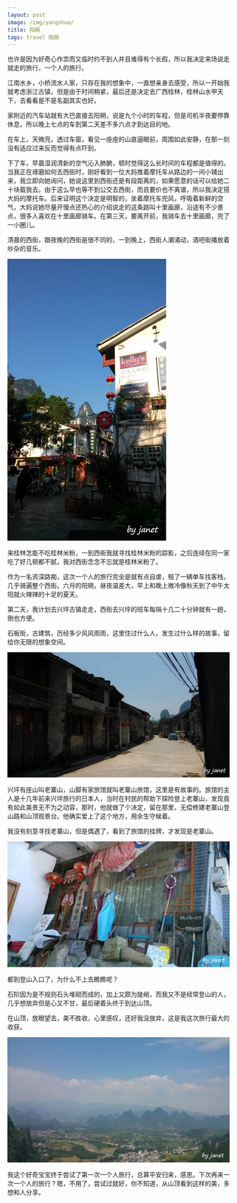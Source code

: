 ```yaml
---
layout: post
image: /img/yangshuo/
title: 阳朔
tags: travel 阳朔
---
```

<p>也许是因为好奇心作祟而又临时约不到人并且难得有个长假，所以我决定来场说走就走的旅行，一个人的旅行。</p>
<p>江南水乡，小桥流水人家，只存在我的想象中，一直想亲身去感受，所以一开始我就考虑浙江古镇，但是由于时间稍紧，最后还是决定去广西桂林，桂林山水甲天下，去看看是不是名副其实也好。</p>
<p>家附近的汽车站就有大巴直接去阳朔，说是九个小时的车程，但是司机半夜要停靠休息，所以晚上七点的车到第二天差不多六点才到达目的地。</p>
<p>在车上，天微亮，透过车窗，看见一座座的山直逼眼前，周围如此安静，在那一刻没有适应过来反而觉得有点吓到。</p>
<p>下了车，早晨湿润清新的空气沁入肺腑，顿时觉得这么长时间的车程都是值得的。当我正在琢磨如何去西街时，刚好看到一位大妈推着摩托车从路边的一间小铺出来，我立即向她询问，她说这里到西街还是有段距离的，如果愿意的话可以给她二十块载我去。由于这么早也等不到公交去西街，而且要价也不离谱，所以我决定搭大妈的摩托车。后来证明这个决定是明智的，坐着摩托车兜风，呼吸着新鲜的空气，大妈说她尽量开慢点还热心的介绍说走的这条路叫十里画廊，沿途有不少景点，很多人喜欢在十里画廊骑车。在第三天，要离开前，我骑车去十里画廊，兜了一小圈儿。</p>
<p>清晨的西街，跟夜晚的西街是很不同的，一到晚上，西街人潮涌动，酒吧街播放着吵杂的音乐。</p>
<img src="/img/yangshuo/xijie.jpg">
<p>来桂林怎能不吃桂林米粉，一到西街我就寻找桂林米粉的踪影，之后连续在同一家吃了好几顿都不腻，我对西街念念不忘就是桂林米粉了。</p>
<p>作为一名资深路痴，这次一个人的旅行完全是就有点自虐，租了一辆单车找客栈，几乎骑遍整个西街。六月的阳朔，昼夜温差大，早上和晚上微冷像秋天到了中午太阳就火辣辣的十足的夏天。</p>
<p>第二天，我计划去兴坪古镇走走，西街去兴坪的班车每隔十几二十分钟就有一趟，倒也方便。</p>
<p>石板街，古建筑，历经多少风风雨雨，这里住过什么人，发生过什么样的故事，留给你无限的想象空间。</p>
<img src="/img/yangshuo/guzhen.jpg">
<p>兴坪有座山叫老寨山，山脚有家旅馆就叫老寨山旅馆，这里是有故事的。旅馆的主人是十几年前来兴坪旅行的日本人，当时在村民的帮助下探险登上老寨山，发现竟有如此美景无不为之动容，那时，他就做了个决定，留在那里，无偿修建老寨山登山路和山顶观景台。他确实爱上了这个地方，用余生守候着。</p>
<p>我没有刻意寻找老寨山，但是偶遇了，看到了旅馆的挂牌，才发现是老寨山。</p>
<img src="/img/yangshuo/lvguan.jpg">
<p>都到登山入口了，为什么不上去瞧瞧呢？</p>
<p>石阶因为是不规则石头堆砌而成的，加上又颇为陡峭，而我又不是经常登山的人，几乎想放弃但是心又不甘，最后硬着头终于到达山顶。</p>
<p>在山顶，放眼望去，美不胜收，心里感叹，还好我没放弃，这是我这次旅行最大的收获。</p>
<img src="/img/yangshuo/lzs.jpg">
<p>我这个好奇宝宝终于尝试了第一次一个人旅行，总算平安归来，感恩。下次再来一次一个人的旅行？嗯，不用了，尝试过就好，你不知道，从山顶看到这样的美，多想和人分享。</p>

